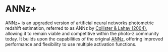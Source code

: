 # ANNz+
ANNz+ is an upgraded version of artificial neural networks photometric redshift estimation, referred to as ANNz by [Collister & Lahav (2004)](https://iopscience.iop.org/article/10.1086/383254), allowing it to remain viable and competitive within the photo-z community today. It builds upon the capabilities of the original [ANNz](https://www.homepages.ucl.ac.uk/~ucapola/annz.html), offering improved performance and flexibility to use multiple activation functions.
